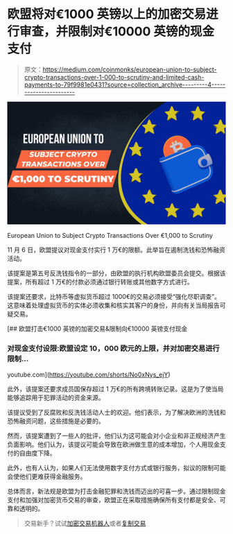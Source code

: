 # 欧盟将对€1000 英镑以上的加密交易进行审查，并限制对€10000 英镑的现金支付

> 原文：<https://medium.com/coinmonks/european-union-to-subject-crypto-transactions-over-1-000-to-scrutiny-and-limited-cash-payments-to-79f9981e0431?source=collection_archive---------4----------------------->

![](img/cf232b37bea19b90c6b69761eaf15278.png)

European Union to Subject Crypto Transactions Over €1,000 to Scrutiny

11 月 6 日，欧盟提议对现金支付实行 1 万€的限额。此举旨在遏制洗钱和恐怖融资活动。

该提案是第五号反洗钱指令的一部分，由欧盟的执行机构欧盟委员会提交。根据该提案，所有超过 1 万€的付款必须通过银行转账或其他数字方式进行。

该提案还要求，比特币等虚拟货币超过 1000€的交易必须接受“强化尽职调查”。这意味着处理虚拟货币的实体必须收集和核实其客户的身份，并向有关当局报告可疑交易。

[](https://youtube.com/shorts/No0xNys_ejY) [## 欧盟打击€1000 英镑的加密交易&限制向€10000 英镑支付现金

### 对现金支付设限:欧盟设定 10，000 欧元的上限，并对加密交易进行限制…

youtube.com](https://youtube.com/shorts/No0xNys_ejY) 

此外，该提案还要求成员国保存超过 1 万€的所有跨境转账记录。这是为了使当局能够追踪用于犯罪活动的资金来源。

该提议受到了反腐败和反洗钱活动人士的欢迎。他们表示，为了解决欧洲的洗钱和恐怖融资问题，这些措施是必要的。

然而，该提案遭到了一些人的批评，他们认为这可能会对小企业和非正规经济产生负面影响。他们认为，该提议可能会导致在欧洲做生意的成本增加，个人用现金支付的自由度下降。

此外，也有人认为，如果人们无法使用数字支付方式或银行服务，拟议的限制可能会使他们更难获得金融服务。

总体而言，新法规是欧盟为打击金融犯罪和洗钱而迈出的可喜一步。通过限制现金支付和加强对加密货币交易的审查，欧盟正在采取措施确保所有支付都是安全、可靠和透明的。

> 交易新手？试试[加密交易机器人](/coinmonks/crypto-trading-bot-c2ffce8acb2a)或者[复制交易](/coinmonks/top-10-crypto-copy-trading-platforms-for-beginners-d0c37c7d698c)